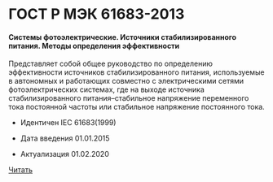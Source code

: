 # ГОСТ Р МЭК 61683-2013

#### Системы фотоэлектрические. Источники стабилизированного питания. Методы определения эффективности

Представляет собой общее руководство по определению эффективности источников стабилизированного питания, используемые в автономных и работающих совместно с электрическими сетями фотоэлектрических системах, где на выходе источника стабилизированного питания–стабильное напряжение переменного тока постоянной частоты или стабильное напряжение постоянного тока.

- Идентичен IEC 61683(1999)

- Дата введения	01.01.2015
- Актуализация	01.02.2020

<a href="~/files/МЭК 61683-2013.pdf" onclick="openPdf('МЭК 61683-2013.pdf', 'application/pdf');">Читать</a>